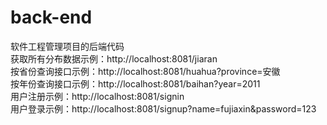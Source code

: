 # back-end
软件工程管理项目的后端代码  
获取所有分布数据示例：http://localhost:8081/jiaran  
按省份查询接口示例：http://localhost:8081/huahua?province=安徽   
按年份查询接口示例：http://localhost:8081/baihan?year=2011  
用户注册示例：http://localhost:8081/signin  
用户登录示例：http://localhost:8081/signup?name=fujiaxin&password=123
